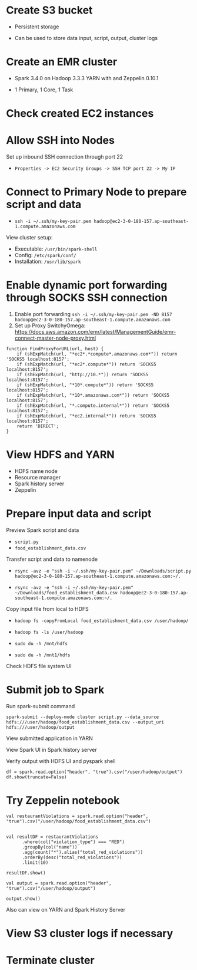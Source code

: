 # Create S3 bucket

- Persistent storage

- Can be used to store data input, script, output, cluster logs

# Create an EMR cluster

- Spark 3.4.0 on Hadoop 3.3.3 YARN with and Zeppelin 0.10.1

- 1 Primary, 1 Core, 1 Task

# Check created EC2 instances

# Allow SSH into Nodes

Set up inbound SSH connection through port 22

- `Properties -> EC2 Security Groups -> SSH TCP port 22 -> My IP`

# Connect to Primary Node to prepare script and data

- `ssh -i ~/.ssh/my-key-pair.pem hadoop@ec2-3-0-180-157.ap-southeast-1.compute.amazonaws.com`

View cluster setup:

- Executable: `/usr/bin/spark-shell`
- Config: `/etc/spark/conf/`
- Installation: `/usr/lib/spark`

# Enable dynamic port forwarding through SOCKS SSH connection

1. Enable port forwarding `ssh -i ~/.ssh/my-key-pair.pem -ND 8157 hadoop@ec2-3-0-180-157.ap-southeast-1.compute.amazonaws.com`
2. Set up Proxy SwitchyOmega: https://docs.aws.amazon.com/emr/latest/ManagementGuide/emr-connect-master-node-proxy.html

```
function FindProxyForURL(url, host) {
    if (shExpMatch(url, "*ec2*.*compute*.amazonaws.com*")) return 'SOCKS5 localhost:8157';
    if (shExpMatch(url, "*ec2*.compute*")) return 'SOCKS5 localhost:8157';
    if (shExpMatch(url, "http://10.*")) return 'SOCKS5 localhost:8157';
    if (shExpMatch(url, "*10*.compute*")) return 'SOCKS5 localhost:8157';
    if (shExpMatch(url, "*10*.amazonaws.com*")) return 'SOCKS5 localhost:8157';
    if (shExpMatch(url, "*.compute.internal*")) return 'SOCKS5 localhost:8157';
    if (shExpMatch(url, "*ec2.internal*")) return 'SOCKS5 localhost:8157';
    return 'DIRECT';
}
```

# View HDFS and YARN

- HDFS name node
- Resource manager
- Spark history server
- Zeppelin

# Prepare input data and script

Preview Spark script and data

- `script.py`
- `food_establishment_data.csv`

Transfer script and data to namenode

- `rsync -avz -e "ssh -i ~/.ssh/my-key-pair.pem" ~/Downloads/script.py hadoop@ec2-3-0-180-157.ap-southeast-1.compute.amazonaws.com:~/.`

- `rsync -avz -e "ssh -i ~/.ssh/my-key-pair.pem" ~/Downloads/food_establishment_data.csv hadoop@ec2-3-0-180-157.ap-southeast-1.compute.amazonaws.com:~/.`

Copy input file from local to HDFS

- `hadoop fs -copyFromLocal food_establishment_data.csv /user/hadoop/`

- `hadoop fs -ls /user/hadoop`

- `sudo du -h /mnt/hdfs`

- `sudo du -h /mnt1/hdfs`

Check HDFS file system UI

# Submit job to Spark

Run spark-submit command

`spark-submit --deploy-mode cluster script.py --data_source hdfs:///user/hadoop/food_establishment_data.csv --output_uri hdfs:///user/hadoop/output`

View submitted application in YARN

View Spark UI in Spark history server

Verify output with HDFS UI and pyspark shell

```
df = spark.read.option("header", "true").csv("/user/hadoop/output")
df.show(truncate=False)
```

# Try Zeppelin notebook

```
val restaurantViolations = spark.read.option("header", "true").csv("/user/hadoop/food_establishment_data.csv")


val resultDF = restaurantViolations
      .where(col("violation_type") === "RED")
      .groupBy(col("name"))
      .agg(count("*").alias("total_red_violations"))
      .orderBy(desc("total_red_violations"))
      .limit(10)

resultDF.show()

val output = spark.read.option("header", "true").csv("/user/hadoop/output")

output.show()
```

Also can view on YARN and Spark History Server

# View S3 cluster logs if necessary

# Terminate cluster
